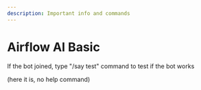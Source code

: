 ```yaml
---
description: Important info and commands
---
```


# Airflow AI Basic

If the bot joined, type "/say test" command to test if the bot works

(here it is, no help command)
